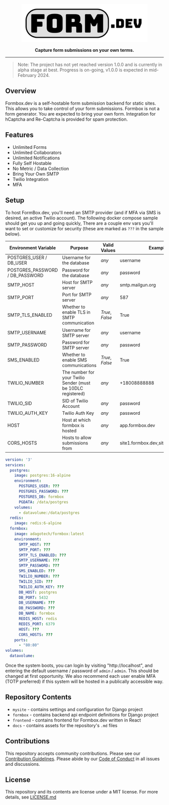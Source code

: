 <p align="center">
  <picture>
    <img alt="formbox logo" width="400" src="docs/logo.png">
  </picture>
</p>
<p align="center">
 <strong>Capture form submissions on your own terms.</strong>
</p>

---

> Note: The project has not yet reached version 1.0.0 and is currently 
> in alpha stage at best.  Progress is on-going, v1.0.0 is expected in
> mid-February 2024.

## Overview

Formbox.dev is a self-hostable form submission backend for static
sites.  This allows you to take control of your form submissions.
Formbox is not a form generator.  You are expected to bring your
own form.  Integration for hCaptcha and Re-Captcha is provided for
spam protection.

## Features

- Unlimited Forms
- Unlimited Collaborators
- Unlimited Notifications
- Fully Self Hostable
- No Metric / Data Collection
- Bring Your Own SMTP
- Twilio Integration
- MFA

## Setup

To host FormBox.dev, you'll need an SMTP provider (and if MFA via SMS
is desired, an active Twilio account).  The following docker compose
sample should get you up and going quickly, There are a couple env vars
you'll want to set or customize for security (these are marked as `???`
in the sample below).

| Environment Variable            | Purpose                                                      | Valid Values    | Example                             |
|---------------------------------|--------------------------------------------------------------|-----------------|-------------------------------------|
| POSTGRES_USER / DB_USER         | Username for the database                                    | *any*           | username                            |
| POSTGRES_PASSWORD / DB_PASSWORD | Password for the database                                    | *any*           | password                            |
| SMTP_HOST                       | Host for SMTP server                                         | *any*           | smtp.mailgun.org                    |
| SMTP_PORT                       | Port for SMTP server                                         | *any*           | 587                                 |
| SMTP_TLS_ENABLED                | Whether to enable TLS in SMTP communication                  | *True*, *False* | True                                |
| SMTP_USERNAME                   | Username for SMTP server                                     | *any*           | username                            |
| SMTP_PASSWORD                   | Password for SMTP server                                     | *any*           | password                            |
| SMS_ENABLED                     | Whether to enable SMS communications                         | *True*, *False* | True                                |
| TWILIO_NUMBER                   | The number for your Twilio Sender (must be 10DLC registered) | *any*           | +18008888888                        |
| TWILIO_SID                      | SID of Twilio Account                                        | *any*           | password                            |
| TWILIO_AUTH_KEY                 | Twilio Auth Key                                              | *any*           | password                            |
| HOST                            | Host at which formbox is hosted                              | *any*           | app.formbox.dev                     |
| CORS_HOSTS                      | Hosts to allow submissions from                              | *any*           | site1.formbox.dev,site2.formbox.dev |


```yaml
version: '3'
services:
  postgres:
    image: postgres:16-alpine
    environment:
      POSTGRES_USER: ???
      POSTGRES_PASSWORD: ???
      POSTGRES_DB: formbox
      PGDATA: /data/postgres
    volumes:
      - datavolume:/data/postgres
  redis:
    image: redis:6-alpine
  formbox:
    image: adagotech/formbox:latest
    environment:
      SMTP_HOST: ???
      SMTP_PORT: ???
      SMTP_TLS_ENABLED: ???
      SMTP_USERNAME: ???
      SMTP_PASSWORD: ???
      SMS_ENABLED: ???
      TWILIO_NUMBER: ???
      TWILIO_SID: ???
      TWILIO_AUTH_KEY: ???
      DB_HOST: postgres
      DB_PORT: 5432
      DB_USERNAME: ???
      DB_PASSWORD: ???
      DB_NAME: formbox
      REDIS_HOST: redis
      REDIS_PORT: 6379
      HOST: ???
      CORS_HOSTS: ???
    ports:
      - "80:80"
volumes:
  datavolume:
```

Once the system boots, you can login by visiting "http://localhost",
and entering the default username / password of `admin` / `admin`.
This should be changed at first opportunity.  We also recommend each
user enable MFA (TOTP preferred) if this system will be hosted in a
publically accessible way.

## Repository Contents

- `mysite` - contains settings and configuration for Django project
- `formbox` - contains backend api endpoint definitions for Django project
- `frontend` - contains frontend for Formbox.dev written in React
- `docs` - contains assets for the repository's `.md` files

## Contributions

This repository accepts community contributions. Please see our 
[Contribution Guidelines](CONTRIBUTING.md). Please abide by our 
[Code of Conduct](CODE_OF_CONDUCT.md) in all issues and discussions.

## License

This repository and its contents are license under a MIT license.
For more details, see [LICENSE.md](LICENSE.md)